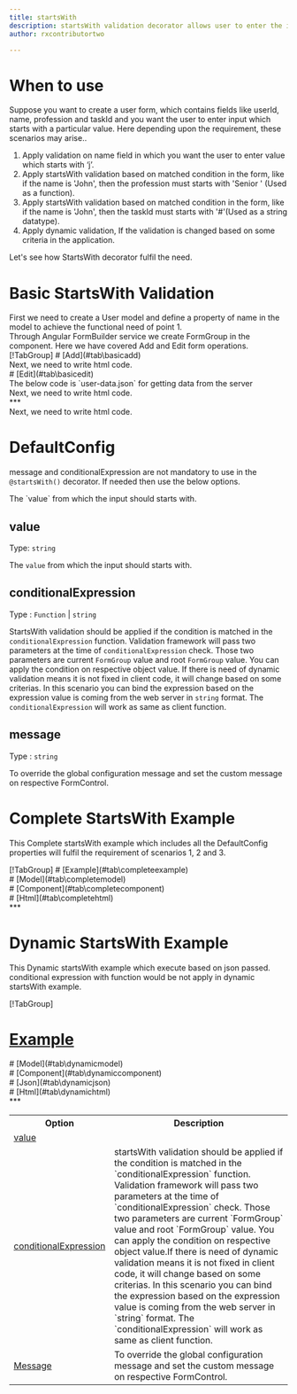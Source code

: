 ```yaml
---
title: startsWith
description: startsWith validation decorator allows user to enter the input which starts with particular value.
author: rxcontributortwo

---
```

# When to use
Suppose you want to create a user form, which contains fields like userId, name, profession and taskId and you want the user to enter input which starts with a particular value. Here depending upon the requirement, these scenarios may arise..
<ol>
   <li>Apply validation on name field in which you want the user to enter value which starts with ‘j’.</li>
   <li>Apply startsWith validation based on matched condition in the form, like if the name is 'John', then the profession must starts with 'Senior ' (Used as a function).</li>
   <li>Apply startsWith validation based on matched condition in the form, like if the name is 'John', then the taskId must starts with '#'(Used as a string datatype).</li>
   <li>Apply dynamic validation, If the validation is changed based on some criteria in the application.</li>
</ol>
Let's see how StartsWith decorator fulfil the need.

# Basic StartsWith Validation
<data-scope scope="['decorator']">
First we need to create a User model and define a property of name in the model to achieve the functional need of point 1.
<div component="app-code" key="startsWith-add-model"></div> 
</data-scope>
Through Angular FormBuilder service we create FormGroup in the component.
Here we have covered Add and Edit form operations. 

<data-scope scope="['decorator']">
<div component="app-tabs" key="basic-operations"></div>
[!TabGroup]
# [Add](#tab\basicadd)
<div component="app-code" key="startsWith-add-component"></div> 
Next, we need to write html code.
<div component="app-code" key="startsWith-add-html"></div> 
<div component="app-startsWith-add" title="startsWith Decorator for add Example"></div>
# [Edit](#tab\basicedit)
<div component="app-code" key="startsWith-edit-component"></div>
The below code is `user-data.json` for getting data from the server 
<div component="app-code" key="data-startsWith"></div> 
Next, we need to write html code.
<div component="app-code" key="startsWith-edit-html"></div> 
<div component="app-startsWith-add" title="startsWith Decorator for edit Example"></div>
***
</data-scope>

<data-scope scope="['validator','templateDriven']">
<div component="app-code" key="startsWith-add-component"></div> 
Next, we need to write html code.
<div component="app-code" key="startsWith-add-html"></div> 
<div component="app-startsWith-add" title="startsWith Decorator for add Example"></div>
</data-scope>

# DefaultConfig
message and conditionalExpression are not mandatory to use in the `@startsWith()` decorator. If needed then use the below options.

<table class="table table-bordered table-striped">
<tr><th>Option</th><th>Description</th></tr>
<tr><td><a href="value" (click)='scrollTo("#value")'  title="value">value</a></td> The `value` from which the input should starts with.</td></tr>
<tr><td><a href="#conditionalExpression" (click)='scrollTo("#conditionalExpression")'  title="conditionalExpression">conditionalExpression</a></td><td>startsWith validation should be applied if the condition is matched in the `conditionalExpression` function. Validation framework will pass two parameters at the time of `conditionalExpression` check. Those two parameters are current `FormGroup` value and root `FormGroup` value. You can apply the condition on respective object value.If there is need of dynamic validation means it is not fixed in client code, it will change based on some criterias. In this scenario you can bind the expression based on the expression value is coming from the web server in `string` format. The `conditionalExpression` will work as same as client function.</td></tr>
<tr><td><a href="#message" (click)='scrollTo("#message")'  title="message">Message</a></td><td>To override the global configuration message and set the custom message on respective FormControl.</td></tr>

## value
Type: `string`

The `value` from which the input should starts with.

<div component="app-code" key="startsWith-valueExample-model"></div> 
<div component="app-example-runner" ref-component="app-startsWith-value" title="startsWith decorators with value" key="value"></div>

## conditionalExpression 
Type :  `Function`  |  `string` 

StartsWith validation should be applied if the condition is matched in the `conditionalExpression` function. Validation framework will pass two parameters at the time of `conditionalExpression` check. Those two parameters are current `FormGroup` value and root `FormGroup` value. You can apply the condition on respective object value.
If there is need of dynamic validation means it is not fixed in client code, it will change based on some criterias. In this scenario you can bind the expression based on the expression value is coming from the web server in `string` format. The `conditionalExpression` will work as same as client function.

<div component="app-note" key="startsWith-conditionalExpressionExampleFunction-model"></div>
<div component="app-code" key="startsWith-conditionalExpressionExampleFunction-model"></div> 
<div component="app-note" key="startsWith-conditionalExpressionExampleString-model"></div> 
<div component="app-code" key="startsWith-conditionalExpressionExampleString-model"></div> 

<div component="app-example-runner" ref-component="app-startsWith-conditionalExpression" title="startsWith decorators with conditionalExpression" key="conditionalExpression"></div>

## message 
Type :  `string` 

To override the global configuration message and set the custom message on respective FormControl.

<div component="app-code" key="startsWith-messageExample-model"></div> 
<div component="app-example-runner" ref-component="app-startsWith-message" title="startsWith decorators with message" key="message"></div>

# Complete StartsWith Example

This Complete startsWith example which includes all the DefaultConfig properties will fulfil the requirement of scenarios 1, 2 and 3.

<div component="app-tabs" key="complete"></div>
[!TabGroup]
# [Example](#tab\completeexample)
<div component="app-startsWith-complete"></div>
<data-scope scope="['decorator']">
# [Model](#tab\completemodel)
<div component="app-code" key="startsWith-complete-model"></div> 
</data-scope>
# [Component](#tab\completecomponent)
<div component="app-code" key="startsWith-complete-component"></div> 
# [Html](#tab\completehtml)
<div component="app-code" key="startsWith-complete-html"></div> 
***

# Dynamic StartsWith Example

This Dynamic startsWith example which execute based on json passed. conditional expression with function would be not apply in dynamic startsWith example. 

<div component="app-tabs" key="dynamic"></div>

[!TabGroup]
# [Example](#tab\dynamicexample)
<div component="app-startsWith-dynamic"></div>
<data-scope scope="['decorator']">
# [Model](#tab\dynamicmodel)
<div component="app-code" key="startsWith-dynamic-model"></div>
</data-scope>
# [Component](#tab\dynamiccomponent)
<div component="app-code" key="startsWith-dynamic-component"></div>
# [Json](#tab\dynamicjson)
<div component="app-code" key="startsWith-dynamic-json"></div>
# [Html](#tab\dynamichtml)
<div component="app-code" key="startsWith-dynamic-html"></div> 
***
